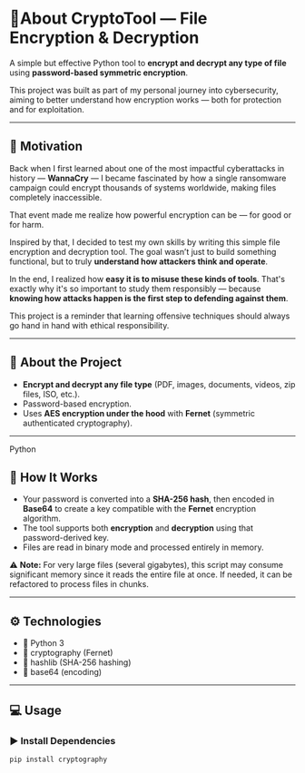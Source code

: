 # 🔐About CryptoTool — File Encryption & Decryption

A simple but effective Python tool to **encrypt and decrypt any type of file** using **password-based symmetric encryption**.

This project was built as part of my personal journey into cybersecurity, aiming to better understand how encryption works — both for protection and for exploitation.

---

## 🧠 Motivation

Back when I first learned about one of the most impactful cyberattacks in history — **WannaCry** — I became fascinated by how a single ransomware campaign could encrypt thousands of systems worldwide, making files completely inaccessible.

That event made me realize how powerful encryption can be — for good or for harm.

Inspired by that, I decided to test my own skills by writing this simple file encryption and decryption tool. The goal wasn’t just to build something functional, but to truly **understand how attackers think and operate**.

In the end, I realized how **easy it is to misuse these kinds of tools**. That's exactly why it's so important to study them responsibly — because **knowing how attacks happen is the first step to defending against them**.

This project is a reminder that learning offensive techniques should always go hand in hand with ethical responsibility.

---

## 📜 About the Project

-  **Encrypt and decrypt any file type** (PDF, images, documents, videos, zip files, ISO, etc.).
-  Password-based encryption.
-  Uses **AES encryption under the hood** with **Fernet** (symmetric authenticated cryptography).

---
Python
## 🧠 How It Works

- Your password is converted into a **SHA-256 hash**, then encoded in **Base64** to create a key compatible with the **Fernet** encryption algorithm.
- The tool supports both **encryption** and **decryption** using that password-derived key.
- Files are read in binary mode and processed entirely in memory.

⚠️ **Note:** For very large files (several gigabytes), this script may consume significant memory since it reads the entire file at once. If needed, it can be refactored to process files in chunks.

---

## ⚙️ Technologies

- 🐍 Python 3
- 🔐 cryptography (Fernet)
- 🔑 hashlib (SHA-256 hashing)
- 🧠 base64 (encoding)

---

## 💻 Usage

### ▶️ Install Dependencies

```bash
pip install cryptography
